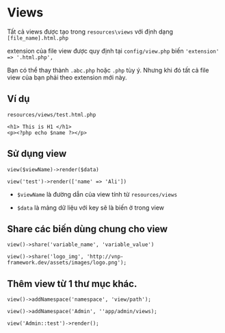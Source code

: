 # Views

Tất cả views được tạo trong `resources\views` với định dạng `[file_name].html.php`

extension của file view được quy định tại `config/view.php` biến `'extension' => '.html.php',`

Bạn có thể thay thành `.abc.php` hoặc `.php` tùy ý. Nhưng khi đó tất cả file view của bạn phải theo extension mới này.

## Ví dụ

`resources/views/test.html.php`

    <h1> This is H1 </h1>
    <p><?php echo $name ?></p>

## Sử dụng view

    view($viewName)->render($data)

    view('test')->render(['name' => 'Ali'])

- `$viewName` là đường dẫn của view tính từ `resources/views`

- `$data` là mảng dữ liệu với key sẽ là biến ở trong view

## Share các biến dùng chung cho view

    view()->share('variable_name', 'variable_value')
    
    view()->share('logo_img', 'http://vnp-framework.dev/assets/images/logo.png');
    
## Thêm view từ 1 thư mục khác.

    view()->addNamespace('namespace', 'view/path');
    
    view()->addNamespace('Admin', ''app/admin/views);
    
    view('Admin::test')->render();